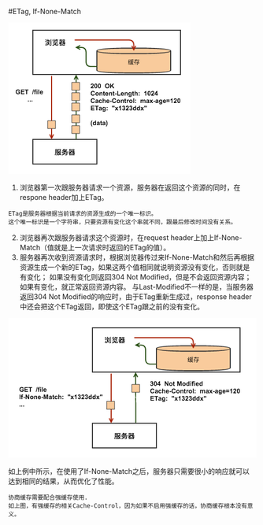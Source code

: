 #ETag, If-None-Match


![](/assets/cache2.png)

1. 浏览器第一次跟服务器请求一个资源，服务器在返回这个资源的同时，在respone header加上ETag。
```
ETag是服务器根据当前请求的资源生成的一个唯一标识。
这个唯一标识是一个字符串，只要资源有变化这个串就不同，跟最后修改时间没有关系。
```

2. 浏览器再次跟服务器请求这个资源时，在request header上加上If-None-Match（值就是上一次请求时返回的ETag的值）。
3. 服务器再次收到资源请求时，根据浏览器传过来If-None-Match和然后再根据资源生成一个新的ETag，如果这两个值相同就说明资源没有变化，否则就是有变化；
如果没有变化则返回304 Not Modified，但是不会返回资源内容；
如果有变化，就正常返回资源内容。
与Last-Modified不一样的是，当服务器返回304 Not Modified的响应时，由于ETag重新生成过，response header中还会把这个ETag返回，即使这个ETag跟之前的没有变化。

![](/assets/cache3.png)

如上例中所示，在使用了If-None-Match之后，服务器只需要很小的响应就可以达到相同的结果，从而优化了性能。

```
协商缓存需要配合强缓存使用.
如上图，有强缓存的相关Cache-Control，因为如果不启用强缓存的话，协商缓存根本没有意义。
```



